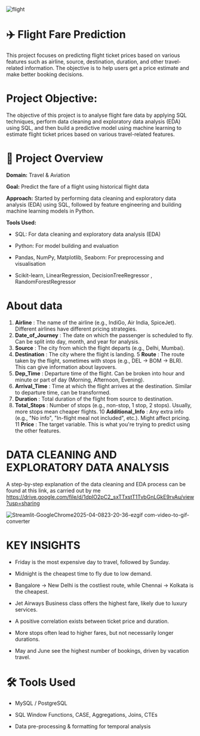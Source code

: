 
![flight](https://github.com/user-attachments/assets/21f8d1d6-02d0-4128-979f-24e34b0c28e7)

# ✈️ **Flight Fare Prediction**


This project focuses on predicting flight ticket prices based on various features such as airline, source, destination, duration, and other travel-related information. The objective is to help users get a price estimate and make better booking decisions.

# Project Objective:
The objective of this project is to analyse flight fare data by applying SQL techniques, perform data cleaning and exploratory data analysis (EDA) using SQL, and then build a predictive model using machine learning to estimate flight ticket prices based on various travel-related features.

# 📌 **Project Overview**
**Domain:** Travel & Aviation

**Goal:** Predict the fare of a flight using historical flight data

**Approach:** Started by performing data cleaning and exploratory data analysis (EDA) using SQL, followed by feature engineering and building machine learning models in Python.

**Tools Used:**

- SQL: For data cleaning and exploratory data analysis (EDA)

- Python: For model building and evaluation

- Pandas, NumPy, Matplotlib, Seaborn: For preprocessing and visualisation

- Scikit-learn, LinearRegression, DecisionTreeRegressor , RandomForestRegressor

# **About data**

1. **Airline** : 	The name of the airline (e.g., IndiGo, Air India, SpiceJet). Different airlines have different pricing strategies.
2. **Date_of_Journey** :	The date on which the passenger is scheduled to fly. Can be split into day, month, and year for analysis.
3. **Source** :	The city from which the flight departs (e.g., Delhi, Mumbai).
4. **Destination** :	The city where the flight is landing.
5 **Route** :	The route taken by the flight, sometimes with stops (e.g., DEL → BOM → BLR). This can give information about layovers.
6. **Dep_Time** :	Departure time of the flight. Can be broken into hour and minute or part of day (Morning, Afternoon, Evening).
7. **Arrival_Time** :	Time at which the flight arrives at the destination. Similar to departure time, can be transformed.
8. **Duration** :	Total duration of the flight from source to destination.
9. **Total_Stops** :	Number of stops (e.g., non-stop, 1 stop, 2 stops). Usually, more stops mean cheaper flights.
10 **Additional_Info** :	Any extra info (e.g., "No info", "In-flight meal not included", etc.). Might affect pricing.
11 **Price** : The target variable. This is what you're trying to predict using the other features.


# **DATA CLEANING AND EXPLORATORY DATA ANALYSIS**

A step-by-step explanation of the data cleaning and EDA process can be found at this link, as carried out by me
https://drive.google.com/file/d/1dpIO2pC2_sxTTxstT1TvbGnLGkE9rvAu/view?usp=sharing

![Streamlit-GoogleChrome2025-04-0823-20-36-ezgif com-video-to-gif-converter](https://github.com/user-attachments/assets/6591f485-548d-43c3-bd93-e68dcfe48a22)


# **KEY INSIGHTS**

- Friday is the most expensive day to travel, followed by Sunday.

- Midnight is the cheapest time to fly due to low demand.

- Bangalore → New Delhi is the costliest route, while Chennai → Kolkata is the cheapest.

- Jet Airways Business class offers the highest fare, likely due to luxury services.

- A positive correlation exists between ticket price and duration.

- More stops often lead to higher fares, but not necessarily longer durations.

- May and June see the highest number of bookings, driven by vacation travel.


# **🛠 Tools Used**

- MySQL / PostgreSQL

- SQL Window Functions, CASE, Aggregations, Joins, CTEs

- Data pre-processing & formatting for temporal analysis







